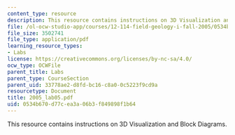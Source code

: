 ```yaml
---
content_type: resource
description: This resource contains instructions on 3D Visualization and Block Diagrams.
file: /ol-ocw-studio-app/courses/12-114-field-geology-i-fall-2005/0534b670d77cea3a06b3f849898f1b64_2005_lab05.pdf
file_size: 3502741
file_type: application/pdf
learning_resource_types:
- Labs
license: https://creativecommons.org/licenses/by-nc-sa/4.0/
ocw_type: OCWFile
parent_title: Labs
parent_type: CourseSection
parent_uid: 33778ae2-d8fd-bc16-c8a0-0c5223f9cd9a
resourcetype: Document
title: 2005_lab05.pdf
uid: 0534b670-d77c-ea3a-06b3-f849898f1b64
---
```

This resource contains instructions on 3D Visualization and Block Diagrams.